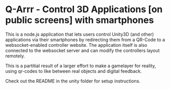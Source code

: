 Q-Arrr - Control 3D Applications [on public screens] with smartphones
=====================================================================

This is a node.js application that lets users control Unity3D (and other) applications
via their smartphones by redirecting them from a QR-Code to a websocket-enabled
controller website. The application itself is also connected to the websocket
server and can modify the controllers layout remotely.

This is a partitial result of a larger effort to make a gamelayer for reality,
using qr-codes to like between real objects and digital feedback.

Check out the README in the unity folder for setup instructions.
